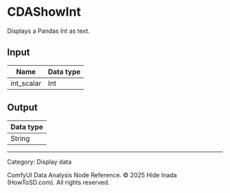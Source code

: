 # CDAShowInt
Displays a Pandas Int as text.

## Input
| Name | Data type |
|---|---|
| int_scalar | Int |

## Output
| Data type |
|---|
| String |

<HR>
Category: Display data

ComfyUI Data Analysis Node Reference. © 2025 Hide Inada (HowToSD.com). All rights reserved.

